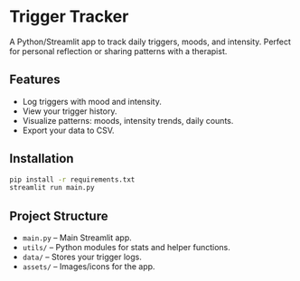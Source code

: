 # Trigger Tracker

A Python/Streamlit app to track daily triggers, moods, and intensity. Perfect for personal reflection or sharing patterns with a therapist.

## Features
- Log triggers with mood and intensity.
- View your trigger history.
- Visualize patterns: moods, intensity trends, daily counts.
- Export your data to CSV.

## Installation
```bash
pip install -r requirements.txt
streamlit run main.py
```

## Project Structure
- `main.py` – Main Streamlit app.
- `utils/` – Python modules for stats and helper functions.
- `data/` – Stores your trigger logs.
- `assets/` – Images/icons for the app.